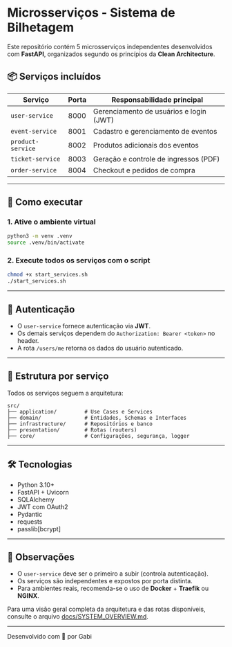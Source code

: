 
# Microsserviços - Sistema de Bilhetagem

Este repositório contém 5 microsserviços independentes desenvolvidos com **FastAPI**, organizados segundo os princípios da **Clean Architecture**.

## 📦 Serviços incluídos

| Serviço          | Porta | Responsabilidade principal              |
|------------------|-------|------------------------------------------|
| `user-service`   | 8000  | Gerenciamento de usuários e login (JWT)  |
| `event-service`  | 8001  | Cadastro e gerenciamento de eventos      |
| `product-service`| 8002  | Produtos adicionais dos eventos          |
| `ticket-service` | 8003  | Geração e controle de ingressos (PDF)    |
| `order-service`  | 8004  | Checkout e pedidos de compra             |

---

## 🚀 Como executar

### 1. Ative o ambiente virtual

```bash
python3 -m venv .venv
source .venv/bin/activate
```

### 2. Execute todos os serviços com o script

```bash
chmod +x start_services.sh
./start_services.sh
```

---

## 🔐 Autenticação

- O `user-service` fornece autenticação via **JWT**.
- Os demais serviços dependem do `Authorization: Bearer <token>` no header.
- A rota `/users/me` retorna os dados do usuário autenticado.

---

## 🧱 Estrutura por serviço

Todos os serviços seguem a arquitetura:

```
src/
├── application/         # Use Cases e Services
├── domain/              # Entidades, Schemas e Interfaces
├── infrastructure/      # Repositórios e banco
├── presentation/        # Rotas (routers)
├── core/                # Configurações, segurança, logger
```

---

## 🛠️ Tecnologias

- Python 3.10+
- FastAPI + Uvicorn
- SQLAlchemy
- JWT com OAuth2
- Pydantic
- requests
- passlib[bcrypt]

---

## 📌 Observações

- O `user-service` deve ser o primeiro a subir (controla autenticação).
- Os serviços são independentes e expostos por porta distinta.
- Para ambientes reais, recomenda-se o uso de **Docker** + **Traefik** ou **NGINX**.

Para uma visão geral completa da arquitetura e das rotas disponíveis, consulte o arquivo [docs/SYSTEM_OVERVIEW.md](docs/SYSTEM_OVERVIEW.md).

---

Desenvolvido com 💙 por Gabi

